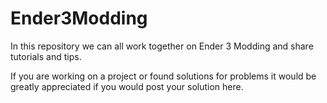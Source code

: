 # Ender3Modding
In this repository we can all work together on Ender 3 Modding and share tutorials and tips.

If you are working on a project or found solutions for problems it would be greatly appreciated if you would post your solution here.
